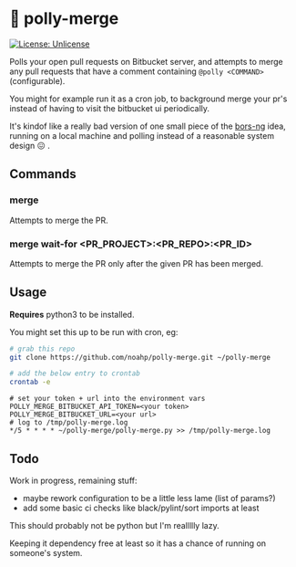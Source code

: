# 🦜 polly-merge

[![License:
Unlicense](https://img.shields.io/badge/license-Unlicense-blue.svg)](http://unlicense.org/)

Polls your open pull requests on Bitbucket server, and attempts to merge any
pull requests that have a comment containing `@polly <COMMAND>` (configurable).

You might for example run it as a cron job, to background merge your pr's
instead of having to visit the bitbucket ui periodically.

It's kindof like a really bad version of one small piece of the
[bors-ng](https://github.com/bors-ng/bors-ng) idea, running on a local machine
and polling instead of a reasonable system design 😖 .

## Commands

### merge

Attempts to merge the PR.

### merge wait-for <PR_PROJECT>:<PR_REPO>:<PR_ID>

Attempts to merge the PR only after the given PR has been merged.

## Usage

**Requires** python3 to be installed.

You might set this up to be run with cron, eg:

```bash
# grab this repo
git clone https://github.com/noahp/polly-merge.git ~/polly-merge

# add the below entry to crontab
crontab -e
```

```crontab
# set your token + url into the environment vars
POLLY_MERGE_BITBUCKET_API_TOKEN=<your token>
POLLY_MERGE_BITBUCKET_URL=<your url>
# log to /tmp/polly-merge.log
*/5 * * * * ~/polly-merge/polly-merge.py >> /tmp/polly-merge.log
```

## Todo

Work in progress, remaining stuff:

- maybe rework configuration to be a little less lame (list of params?)
- add some basic ci checks like black/pylint/sort imports at least

This should probably not be python but I'm reallllly lazy.

Keeping it dependency free at least so it has a chance of running on someone's
system.
